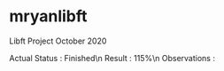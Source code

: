 # mryanlibft
Libft Project October 2020

Actual Status : Finished\n
Result : 115%\n
Observations : 

